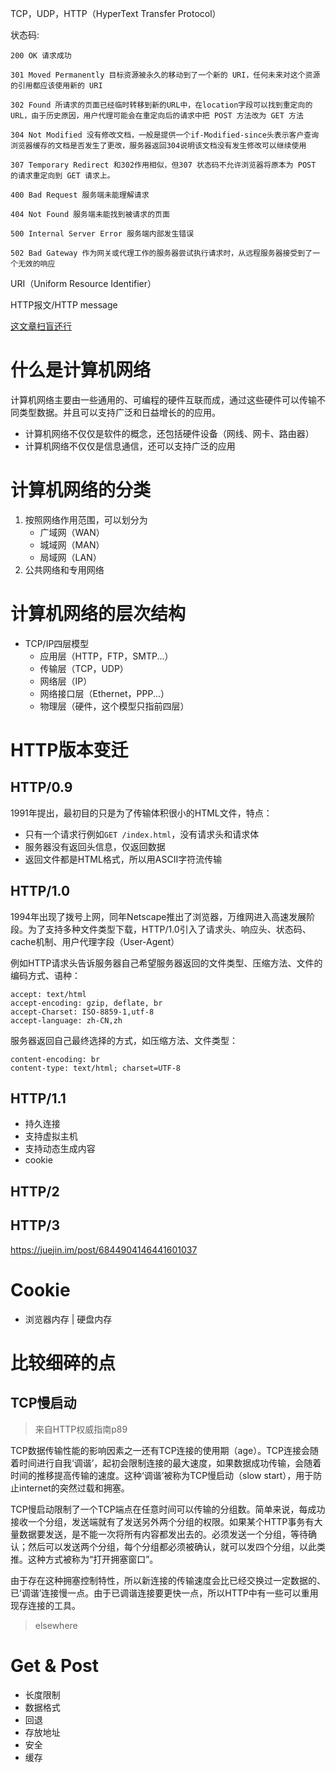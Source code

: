 TCP，UDP，HTTP（HyperText Transfer Protocol）

状态码:

```
200 OK 请求成功

301 Moved Permanently 目标资源被永久的移动到了一个新的 URI，任何未来对这个资源的引用都应该使用新的 URI

302 Found 所请求的页面已经临时转移到新的URL中，在location字段可以找到重定向的URL，由于历史原因，用户代理可能会在重定向后的请求中把 POST 方法改为 GET 方法

304 Not Modified 没有修改文档，一般是提供一个if-Modified-since头表示客户查询浏览器缓存的文档是否发生了更改，服务器返回304说明该文档没有发生修改可以继续使用

307 Temporary Redirect 和302作用相似，但307 状态码不允许浏览器将原本为 POST 的请求重定向到 GET 请求上。

400 Bad Request 服务端未能理解请求

404 Not Found 服务端未能找到被请求的页面

500 Internal Server Error 服务端内部发生错误

502 Bad Gateway 作为网关或代理工作的服务器尝试执行请求时，从远程服务器接受到了一个无效的响应
```

URI（Uniform Resource Identifier）

HTTP报文/HTTP message

[这文章扫盲还行](https://juejin.im/post/6850418112526417928)

# 什么是计算机网络

计算机网络主要由一些通用的、可编程的硬件互联而成，通过这些硬件可以传输不同类型数据。并且可以支持广泛和日益增长的的应用。

- 计算机网络不仅仅是软件的概念，还包括硬件设备（网线、网卡、路由器）
- 计算机网络不仅仅是信息通信，还可以支持广泛的应用

# 计算机网络的分类

1. 按照网络作用范围，可以划分为
   - 广域网（WAN）
   - 城域网（MAN）
   - 局域网（LAN）
2. 公共网络和专用网络

# 计算机网络的层次结构

- TCP/IP四层模型
  - 应用层（HTTP，FTP，SMTP...）
  - 传输层（TCP，UDP）
  - 网络层（IP）
  - 网络接口层（Ethernet，PPP...）
  - 物理层（硬件，这个模型只指前四层）

# HTTP版本变迁

## HTTP/0.9

1991年提出，最初目的只是为了传输体积很小的HTML文件，特点：

- 只有一个请求行例如`GET /index.html`，没有请求头和请求体
- 服务器没有返回头信息，仅返回数据
- 返回文件都是HTML格式，所以用ASCII字符流传输

## HTTP/1.0

1994年出现了拨号上网，同年Netscape推出了浏览器，万维网进入高速发展阶段。为了支持多种文件类型下载，HTTP/1.0引入了请求头、响应头、状态码、cache机制、用户代理字段（User-Agent）

例如HTTP请求头告诉服务器自己希望服务器返回的文件类型、压缩方法、文件的编码方式、语种：

```
accept: text/html
accept-encoding: gzip, deflate, br
accept-Charset: ISO-8859-1,utf-8
accept-language: zh-CN,zh
```

服务器返回自己最终选择的方式，如压缩方法、文件类型：

```
content-encoding: br
content-type: text/html; charset=UTF-8
```

## HTTP/1.1

- 持久连接
- 支持虚拟主机
- 支持动态生成内容
- cookie

## HTTP/2

## HTTP/3

https://juejin.im/post/6844904146441601037

# Cookie

- 浏览器内存 | 硬盘内存



# 比较细碎的点

## TCP慢启动

> 来自HTTP权威指南p89

TCP数据传输性能的影响因素之一还有TCP连接的使用期（age）。TCP连接会随着时间进行自我‘调谐’，起初会限制连接的最大速度，如果数据成功传输，会随着时间的推移提高传输的速度。这种‘调谐’被称为TCP慢启动（slow start），用于防止internet的突然过载和拥塞。


TCP慢启动限制了一个TCP端点在任意时间可以传输的分组数。简单来说，每成功接收一个分组，发送端就有了发送另外两个分组的权限。如果某个HTTP事务有大量数据要发送，是不能一次将所有内容都发出去的。必须发送一个分组，等待确认；然后可以发送两个分组，每个分组都必须被确认，就可以发四个分组，以此类推。这种方式被称为“打开拥塞窗口”。


由于存在这种拥塞控制特性，所以新连接的传输速度会比已经交换过一定数据的、已‘调谐’连接慢一点。由于已调谐连接要更快一点，所以HTTP中有一些可以重用现存连接的工具。

> elsewhere
>



# Get & Post

- 长度限制
- 数据格式
- 回退
- 存放地址
- 安全
- 缓存





